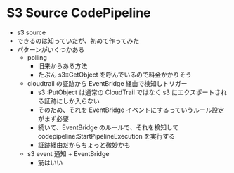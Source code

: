 # S3 Source CodePipeline

- s3 source
- できるのは知っていたが、初めて作ってみた
- パターンがいくつかある
  - polling
    - 旧来からある方法
    - たぶん s3::GetObject を呼んでいるので料金かかりそう
  - cloudtrail の証跡から EventBridge 経由で検知しトリガー
    - s3::PutObject は通常の CloudTrail ではなく s3 にエクスポートされる証跡にしか入らない
    - そのため、それを EventBridge イベントにするっていうルール設定がまず必要
    - 続いて、EventBridge のルールで、それを検知して codepipeline:StartPipelineExecution を実行する
    - 証跡経由だからちょっと微妙かも
  - s3 event 通知 + EventBridge
    - 筋はいい
